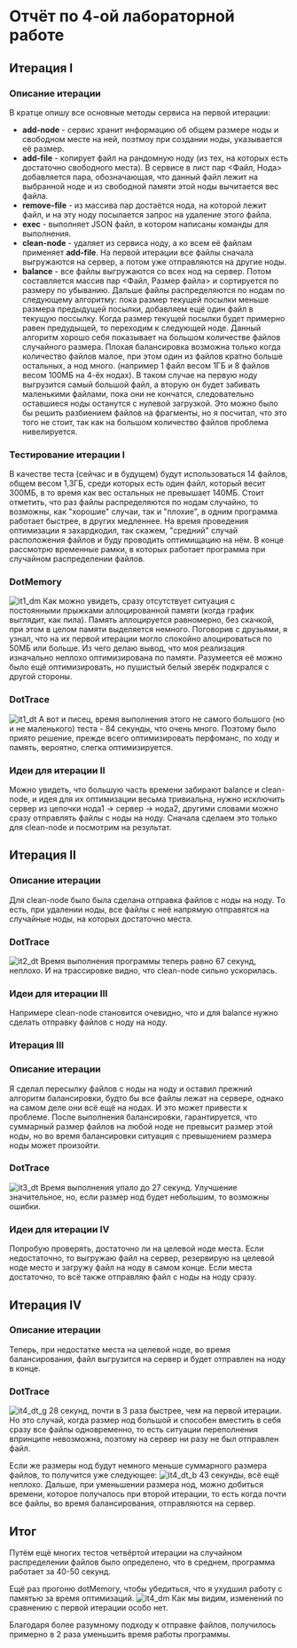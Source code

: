 # Отчёт по 4-ой лабораторной работе

## **Итерация I**

### **Описание итерации**

В кратце опишу все основные методы сервиса на первой итерации:

- **add-node** - сервис хранит информацию об общем размере ноды и свободном месте на ней, поэтмоу при создании ноды, указывается её размер.
- **add-file** - копирует файл на рандомную ноду (из тех, на которых есть достаточно свободного места). В сервисе в лист пар <Файл, Нода> добавляется пара, обозначающая, что данный файл лежит на выбранной ноде и из свободной памяти этой ноды вычитается вес файла.
- **remove-file** - из массива пар достаётся нода, на которой лежит файл, и на эту ноду посылается запрос на удаление этого файла.
- **exec** - выполняет JSON файл, в котором написаны команды для выполнения.
- **clean-node** - удаляет из сервиса ноду, а ко всем её файлам применяет **add-file**. На первой итерации все файлы сначала выгружаются на сервер, а потом уже отправляются на другие ноды.
- **balance** - все файлы выгружаются со всех нод на сервер. Потом составляется массив пар <Файл, Размер файла> и сортируется по размеру по убыванию. Дальше файлы распределяются по нодам по следующему алгоритму: пока размер текущей посылки меньше размера предыдущей посылки, добавляем ещё один файл в текущую поссылку. Когда размер текущей посылки будет примерно равен предудыщей, то переходим к следующей ноде. Данный алгоритм хорошо себя показывает на большом количестве файлов случайного размера. Плохая балансировка возможна только когда количество файлов малое, при этом один из файлов кратно больше остальных, а нод много. (например 1 файл весом 1ГБ и 8 файлов весом 100МБ на 4-ёх нодах). В таком случае на первую ноду выгрузится самый большой файл, а вторую он будет забивать маленькими файлами, пока они не кончатся, следовательно оставшиеся ноды останутся с нулевой загрузкой. Это можно было бы решить разбиением файлов на фрагменты, но я посчитал, что это того не стоит, так как на большом количество файлов проблема нивелируется.
  
### **Тестирование итерации I**

В качестве теста (сейчас и в будущем) будут использоваться 14 файлов, общем весом 1,3ГБ, среди которых есть один файл, который весит 300МБ, в то время как вес остальных не превышает 140МБ. Стоит отметить, что раз файлы распределяются по нодам случайно, то возможны, как "хорошие" случаи, так и "плохие", в одним программа работает быстрее, в других медленнее. На время проведения оптимизации я захардкодил, так скажем, "средний" случай расположения файлов и буду проводить оптимищацию на нём. В конце рассмотрю временные рамки, в которых работает программа при случайном распределении файлов.  

### **DotMemory**

![it1_dm](it1_dm.png)
Как можно увидеть, сразу отсутствует ситуация с постоянными прыжками аллоцированной памяти (когда график выглядит, как пила). Память аллоцируется равномерно, без скачкой, при этом в целом памяти выделяется немного. Поговорив с друзьями, я узнал, что на их первой итерации могло спокойно алоцироваться по 50МБ или больше. Из чего делаю вывод, что моя реализация изначально неплохо оптимизирована по памяти. Разумеется её можно было ещё оптимизировать, но пушистый белый зверёк подкрался с другой стороны.

### **DotTrace**

![it1_dt](It1_dt.png)
А вот и писец, время выполнения этого не самого большого (но и не маленького) теста - 84 секунды, что очень много. Поэтому было приято решение, прежде всего оптимизировать перфоманс, по ходу и память, вероятно, слегка оптимизируется.

### **Идеи для итерации II**

Можно увидеть, что большую часть времени забирают balance и clean-node, и идея для их оптимизации весьма тривиальна, нужно исключить сервер из цепочки нода1 -> сервер -> нода2, другими словами можно сразу отправлять файлы с ноды на ноду. Сначала сделаем это только для clean-node и посмотрим на результат.

## **Итерация II**

### **Описание итерации**

Для clean-node было была сделана отправка файлов с ноды на ноду. То есть, при удалении ноды, все файлы с неё напрямую отправятся на случайные ноды, на которых достаточно места.

### **DotTrace**

![it2_dt](it2_dt.png)
Время выполнения программы теперь равно 67 секунд, неплохо. И на трассировке видно, что clean-node сильно ускорилась.

### **Идеи для итерации III**

Напримере clean-node становится очевидно, что и для balance нужно сделать отправку файлов с ноду на ноду.

### **Итерация III**

### **Описание итерации**

Я сделал пересылку файлов с ноды на ноду и оставил прежний алгоритм балансировки, будто бы все файлы лежат на сервере, однако на самом деле они всё ещё на нодах. И это может привести к проблеме. После выполнения балансировки, гарантируется, что суммарный размер файлов на любой ноде не превысит размер этой ноды, но во время балансировки ситуация с превышением размера ноды может произойти.

### **DotTrace**

![it3_dt](it3_dt.png)
Время выполнения упало до 27 секунд. Улучшение значительное, но, если размер нод будет небольшим, то возможны ошибки.

### **Идеи для итерации IV**

Попробую проверять, достаточно ли на целевой ноде места. Если недостаточно, то выгружаю файл на сервер, резервирую на целевой ноде место и загружу файл на ноду в самом конце. Если места достаточно, то всё также отправляю файл с ноды на ноду сразу.

## **Итерация IV**

### **Описание итерации**

Теперь, при недостатке места на целевой ноде, во время балансирования, файл выгрузится на сервер и будет отправлен на ноду в конце.

### **DotTrace**
![it4_dt_g](it4_dt_g.png)
28 секунд, почти в 3 раза быстрее, чем на первой итерации. Но это случай, когда размер нод большой и способен вместить в себя сразу все файлы одновременно, то есть ситуации переполнения впринципе невозможна, поэтому на сервер ни разу не был отправлен файл.

Если же размеры нод будут немного меньше суммарного размера файлов, то получится уже следующее:
![it4_dt_b](it4_dt_b.png)
43 секунды, всё ещё неплохо. Дальше, при уменьшении размера нод, можно добиться времени, которое получалось при второй итерации, то есть когда почти все файлы, во время балансирования, отправляются на сервер.

## **Итог**

Путём ещё многих тестов четвёртой итерации на случайном распределении файлов было определено, что в среднем, программа работает за 40-50 секунд.

Ещё раз прогоню dotMemory, чтобы убедиться, что я ухудшил работу с памятью за время оптимизаций.
![it4_dm](it4_dm.png)
Как мы видим, изменений по сравнению с первой итерации особо нет. 

Благодаря более разумному подходу к отправке файлов, получилось примерно в 2 раза уменьшить время работы программы.